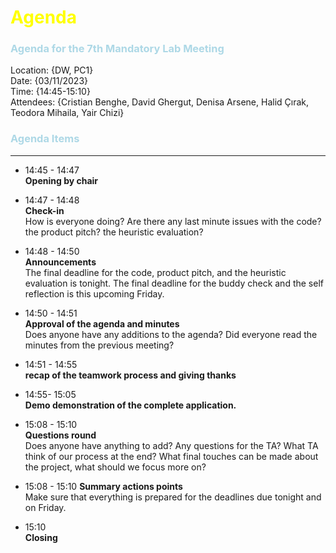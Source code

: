 # <span style="color:Yellow">Agenda</span>

### <span style="color:LightBlue">Agenda for the 7th Mandatory Lab Meeting</span>


Location:       {DW, PC1}\
Date:           {03/11/2023}\
Time:           {14:45-15:10}\
Attendees:      {Cristian Benghe, David Ghergut, Denisa Arsene, Halid Çırak, Teodora Mihaila, Yair Chizi}


### <span style="color:LightBlue">Agenda Items</span>
---
* 14:45 - 14:47   
  **Opening by chair**


* 14:47 - 14:48   
  **Check-in** <br />
  How is everyone doing? Are there any last minute issues with the code? the product pitch? the heuristic evaluation?


* 14:48 - 14:50  
  **Announcements** <br />
  The final deadline for the code, product pitch, and the heuristic evaluation is tonight.
  The final deadline for the buddy check and the self reflection is this upcoming Friday.


* 14:50 - 14:51 <br />
  **Approval of the agenda and minutes** <br />
  Does anyone have any additions to the agenda?
  Did everyone read the minutes from the previous meeting?


* 14:51 - 14:55  <br />
  **recap of the teamwork process and giving thanks** <br />


* 14:55- 15:05 <br />
  **Demo demonstration of the complete application.** <br />


* 15:08 - 15:10 <br />
  **Questions round** <br />
  Does anyone have anything to add?  Any questions for the TA? What TA think of our process at the end? What final touches can be made about the project, what should we focus more on?<br />


* 15:08 - 15:10
  **Summary actions points** <br />
  Make sure that everything is prepared for the deadlines due tonight and on Friday.  


* 15:10 <br />
  **Closing** <br />



